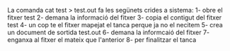 La comanda cat test > test.out fa les segünets crides a sistema:
1- obre el fitxer test 
2- demana la informació del fitxer
3- copia el contigut del fitxer test 
4- un cop te el fitxer mapejat el tanca perque ja no el necitem 
5- crea un document de sortida test.out 
6- demana la informcaió del fitxer 
7- enganxa al fitxer el mateix que l'anterior
8- per finalitzar el tanca